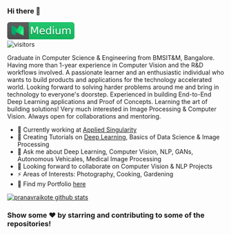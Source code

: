 ### Hi there 👋

[![Medium](https://github.com/pranavraikote/pranavraikote/blob/master/medium.svg)](https://medium.com/@pranavraikote)
<br>
![visitors](https://komarev.com/ghpvc/?username=pranavraikote)

Graduate in Computer Science & Engineering from BMSIT&M, Bangalore. Having more than 1-year experience in Computer Vision and the R&D workflows involved. A passionate learner and an enthusiastic individual who wants to build products and applications for the technology accelerated world. Looking forward to solving harder problems around me and bring in technology to everyone's doorstep. Experienced in building End-to-End Deep Learning applications and Proof of Concepts. Learning the art of building solutions! Very much interested in Image Processing & Computer Vision. Always open for collaborations and mentoring.


- 🔭 Currently working at [Applied Singularity](https://www.wandb.com/)
- 🌱 Creating Tutorials on [Deep Learning](https://github.com/pranavraikote/Tensorflow-Tutorials), Basics of Data Science & Image Processing
- 💬 Ask me about Deep Learning, Computer Vision, NLP, GANs, Autonomous Vehicales, Medical Image Processing
- 👯 Looking forward to collaborate on Computer Vision & NLP Projects
- ⚡ Areas of Interests: Photography, Cooking, Gardening
- :necktie: Find my Portfolio [here](https://pranavraikote.github.io)

[![pranavraikote github stats](https://github-readme-stats.vercel.app/api?username=pranavraikote&show_icons=true&title_color=fff&icon_color=79ff97&text_color=9f9f9f&bg_color=151515)](https://github.com/anuraghazra/github-readme-stats)

### Show some ❤️ by starring and contributing to some of the repositories!
